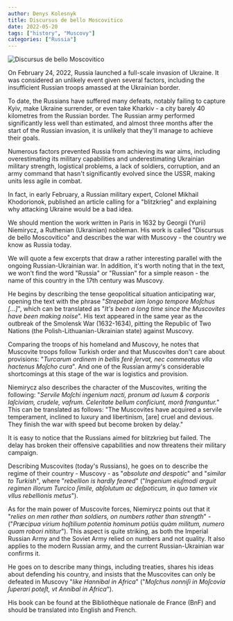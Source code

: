 ```yaml
---
author: Denys Kolesnyk
title: Discursus de bello Moscovitico
date: 2022-05-20
tags: ["history", "Muscovy"]
categories: ["Russia"]
---
```


![Discursus de bello Moscovitico](/images/niemirycz-discursus-de-bello-moscovitico.jpeg)

On February 24, 2022, Russia launched a full-scale invasion of Ukraine. It was considered an unlikely event given several factors, including the insufficient Russian troops amassed at the Ukrainian border.

To date, the Russians have suffered many defeats, notably failing to capture Kyiv, make Ukraine surrender, or even take Kharkiv - a city barely 40 kilometres from the Russian border. The Russian army performed significantly less well than estimated, and almost three months after the start of the Russian invasion, it is unlikely that they'll manage to achieve their goals.

Numerous factors prevented Russia from achieving its war aims, including overestimating its military capabilities and underestimating Ukrainian military strength, logistical problems, a lack of soldiers, corruption, and an army command that hasn't significantly evolved since the USSR, making units less agile in combat.

In fact, in early February, a Russian military expert, Colonel Mikhail Khodorionok, published an article calling for a "blitzkrieg" and explaining why attacking Ukraine would be a bad idea.

We should mention the work written in Paris in 1632 by Georgii (Yurii) Niemirycz, a Ruthenian (Ukrainian) nobleman. His work is called "Discursus de bello Moscovitico" and describes the war with Muscovy - the country we know as Russia today.

We will quote a few excerpts that draw a rather interesting parallel with the ongoing Russian-Ukrainian war. In addition, it's worth noting that in the text, we won't find the word "Russia" or "Russian" for a simple reason - the name of this country in the 17th century was Muscovy.

He begins by describing the tense geopolitical situation anticipating war, opening the text with the phrase "*Strepebat iam longo tempore Moſchus [...]*", which can be translated as "*It's been a long time since the Muscovites have been making noise*". His text appeared in the same year as the outbreak of the Smolensk War (1632-1634), pitting the Republic of Two Nations (the Polish-Lithuanian-Ukrainian state) against Muscovy.

Comparing the troops of his homeland and Muscovy, he notes that Muscovite troops follow Turkish order and that Muscovites don't care about provisions: "*Turcarum ordinem in bellis ferè ſervat, nec commeatus vlla hactenus Moſcho cura*". And one of the Russian army's considerable shortcomings at this stage of the war is logistics and provision.

Niemirycz also describes the character of the Muscovites, writing the following: "*Servile Moſchi ingenium nacti, pronum ad luxum & corporis laſciviam, crudele, vafrum. Celeritate bellum conficiunt, morâ franguntur."* This can be translated as follows: "The Muscovites have acquired a servile temperament, inclined to luxury and libertinism, [are] cruel and devious. They finish the war with speed but become broken by delay."

It is easy to notice that the Russians aimed for blitzkrieg but failed. The delay has broken their offensive capabilities and now threatens their military campaign.

Describing Muscovites (today's Russians), he goes on to describe the regime of their country - Muscovy - as "*absolute and despotic*" and "*similar to Turkish*", where "*rebellion is hardly feared*" ("*Ingenium eiuſmodi arguit regimen illorum Turcico ſimile, abſolutum ac deſpoticum, in quo tamen vix vllus rebellionis metus*").

As for the main power of Muscovite forces, Niemirycz points out that it "*relies on men rather than soldiers, on numbers rather than strength*" - ("*Præcipua virium hoſtilium potentia hominum potiùs quàm militum, numero quam robori nititur*"). This aspect is quite striking, as both the Imperial Russian Army and the Soviet Army relied on numbers and not quality. It also applies to the modern Russian army, and the current Russian-Ukrainian war confirms it.

He goes on to describe many things, including treaties, shares his ideas about defending his country, and insists that the Muscovites can only be defeated in Muscovy "*like Hannibal in Africa*" ("*Moſchus nonniſi in Moſcovia ſuperari poteſt, vt Annibal in Africa*").

His book can be found at the Bibliothèque nationale de France (BnF) and should be translated into English and French.
